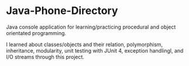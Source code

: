 # Java-Phone-Directory
 Java console application for learning/practicing procedural and object orientated programming.


I learned about classes/objects and their relation, polymorphism, inheritance, modularity, unit testing with JUnit 4, exception handlingl, and I/O streams through this project.
